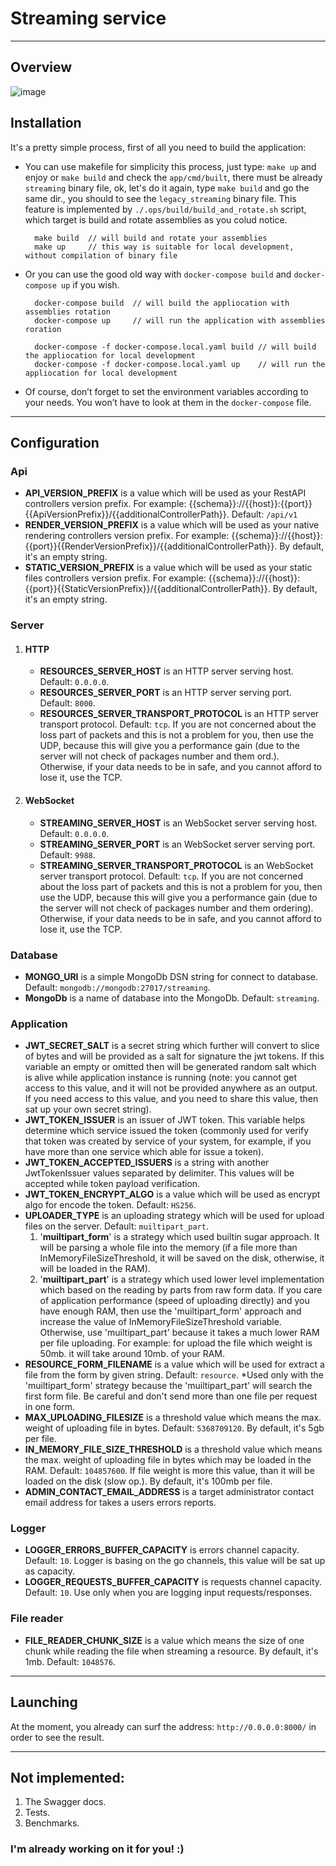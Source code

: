# Streaming service

---

## Overview
![image](https://github.com/Borislavv/go-streaming/assets/50691459/7cf3b525-df6b-49e4-8339-b4f51074b55d)

## Installation

It's a pretty simple process, first of all you need to build the application:
- You can use makefile for simplicity this process, just type: `make up` and enjoy or `make build` and check the `app/cmd/built`, there must be already `streaming` binary file, ok, let's do it again, type `make build` and go the same dir., you should to see the `legacy_streaming` binary file. This feature is implemented by `./.ops/build/build_and_rotate.sh` script, which target is build and rotate assemblies as you colud notice.
  
  ```
    make build  // will build and rotate your assemblies
    make up     // this way is suitable for local development, without compilation of binary file
  ```
  
- Or you can use the good old way with `docker-compose build` and `docker-compose up` if you wish.

  ```
    docker-compose build  // will build the appliocation with assemblies rotation
    docker-compose up     // will run the application with assemblies roration
  
    docker-compose -f docker-compose.local.yaml build // will build the appliocation for local development
    docker-compose -f docker-compose.local.yaml up    // will run the appliocation for local development
  ```
  
- Of course, don’t forget to set the environment variables according to your needs. You won’t have to look at them in the `docker-compose` file.

---

## Configuration

### Api
- **API_VERSION_PREFIX** is a value which will be used as your RestAPI controllers version prefix.
  For example: {{schema}}://{{host}}:{{port}}{{ApiVersionPrefix}}/{{additionalControllerPath}}.
  Default: `/api/v1`
- **RENDER_VERSION_PREFIX** is a value which will be used as your native rendering controllers version prefix.
  For example: {{schema}}://{{host}}:{{port}}{{RenderVersionPrefix}}/{{additionalControllerPath}}.
  By default, it's an empty string.
- **STATIC_VERSION_PREFIX** is a value which will be used as your static files controllers version prefix.
  For example: {{schema}}://{{host}}:{{port}}{{StaticVersionPrefix}}/{{additionalControllerPath}}.
  By default, it's an empty string.

### Server
1. #### HTTP
   - **RESOURCES_SERVER_HOST** is an HTTP server serving host. Default: `0.0.0.0`.
   - **RESOURCES_SERVER_PORT** is an HTTP server serving port. Default: `8000`.
   - **RESOURCES_SERVER_TRANSPORT_PROTOCOL** is an HTTP server transport protocol. Default: `tcp`.
     If you are not concerned about the loss part of packets and this is not a problem for you, then use the UDP,
     because this will give you a performance gain (due to the server will not check of packages number and them ord.).
     Otherwise, if your data needs to be in safe, and you cannot afford to lose it, use the TCP.
2. #### WebSocket
   - **STREAMING_SERVER_HOST** is an WebSocket server serving host. Default: `0.0.0.0`.
   - **STREAMING_SERVER_PORT** is an WebSocket server serving port. Default: `9988`.
   - **STREAMING_SERVER_TRANSPORT_PROTOCOL** is an WebSocket server transport protocol. Default: `tcp`.
     If you are not concerned about the loss part of packets and this is not a problem for you, then use the UDP,
     because this will give you a performance gain (due to the server will not check of packages number and them ordering).
     Otherwise, if your data needs to be in safe, and you cannot afford to lose it, use the TCP.

### Database
- **MONGO_URI** is a simple MongoDb DSN string for connect to database. Default: `mongodb://mongodb:27017/streaming`.
- **MongoDb** is a name of database into the MongoDb. Default: `streaming`.

### Application
- **JWT_SECRET_SALT** is a secret string which further will convert to slice of bytes and will be provided
  as a salt for signature the jwt tokens.
  If this variable an empty or omitted then will be generated random salt which is alive while application instance
  is running (note: you cannot get access to this value, and it will not be provided anywhere as an output. If
  you need access to this value, and you need to share this value, then sat up your own secret string).
- **JWT_TOKEN_ISSUER** is an issuer of JWT token. This variable helps determine which service issued the token
  (commonly used for verify that token was created by service of your system, for example,
  if you have more than one service which able for issue a token).
- **JWT_TOKEN_ACCEPTED_ISSUERS** is a string with another JwtTokenIssuer values separated by delimiter. This values will
  be accepted while token payload verification.
- **JWT_TOKEN_ENCRYPT_ALGO** is a value which will be used as encrypt algo for encode the token. Default: `HS256`.
- **UPLOADER_TYPE** is an uploading strategy which will be used for upload files on the server. Default: `muiltipart_part`.
  1. '**muiltipart_form**' is a strategy which used builtin sugar approach. It will be parsing a whole file into the
            memory (if a file more than InMemoryFileSizeThreshold, it will be saved on the disk, otherwise, it will be
            loaded in the RAM).
  2. '**muiltipart_part**' is a strategy which used lower level implementation which based on the reading by parts
      from raw form data.
  If you care of application performance (speed of uploading directly) and you have enough RAM, then use
  the 'muiltipart_form' approach and increase the value of InMemoryFileSizeThreshold variable.
  Otherwise, use 'muiltipart_part' because it takes a much lower RAM per file uploading.
  For example: for upload the file which weight is 50mb. it will take around 10mb. of your RAM.
- **RESOURCE_FORM_FILENAME** is a value which will be used for extract a file from the form by given string. Default: `resource`.
  *Used only with the 'muiltipart_form' strategy because the 'muiltipart_part' will search the first form file.
  Be careful and don't send more than one file per request in one form.
- **MAX_UPLOADING_FILESIZE** is a threshold value which means the max. weight of uploading file in bytes. Default: `5368709120`.
  By default, it's 5gb per file.
- **IN_MEMORY_FILE_SIZE_THRESHOLD** is a threshold value which means the max. weight of uploading file in bytes
  which may be loaded in the RAM. Default: `104857600`. If file weight is more this value, than it will be loaded on the disk (slow op.).
  By default, it's 100mb per file.
- **ADMIN_CONTACT_EMAIL_ADDRESS** is a target administrator contact email address for takes a users errors reports.

### Logger
- **LOGGER_ERRORS_BUFFER_CAPACITY** is errors channel capacity. Default: `10`.
  Logger is basing on the go channels, this value will be sat up as capacity.
- **LOGGER_REQUESTS_BUFFER_CAPACITY** is requests channel capacity. Default: `10`.
  Use only when you are logging input requests/responses.

### File reader
- **FILE_READER_CHUNK_SIZE** is a value which means the size of one chunk while reading the file when streaming a resource.
  By default, it's 1mb. Default: `1048576`.

---

## Launching

At the moment, you already can surf the address: `http://0.0.0.0:8000/` in order to see the result.


---

## Not implemented:

1. The Swagger docs.
2. Tests.
3. Benchmarks.

### I'm already working on it for you! :)

